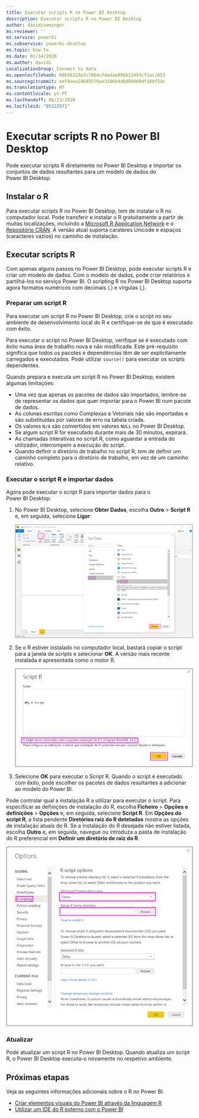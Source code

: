 ```yaml
---
title: Executar scripts R no Power BI Desktop
description: Executar scripts R no Power BI Desktop
author: davidiseminger
ms.reviewer: ''
ms.service: powerbi
ms.subservice: powerbi-desktop
ms.topic: how-to
ms.date: 01/14/2020
ms.author: davidi
LocalizationGroup: Connect to data
ms.openlocfilehash: 69b56323e3c7864cf4adae09bb32493cf1acc852
ms.sourcegitcommit: eef4eee24695570ae3186b4d8d99660df16bf54c
ms.translationtype: HT
ms.contentlocale: pt-PT
ms.lasthandoff: 06/23/2020
ms.locfileid: "85222971"
---
```

# <a name="run-r-scripts-in-power-bi-desktop"></a>Executar scripts R no Power BI Desktop

Pode executar scripts R diretamente no Power BI Desktop e importar os conjuntos de dados resultantes para um modelo de dados do Power BI Desktop.

## <a name="install-r"></a>Instalar o R

Para executar scripts R no Power BI Desktop, tem de instalar o R no computador local. Pode transferir e instalar o R gratuitamente a partir de muitas localizações, incluindo a [Microsoft R Application Network](https://mran.revolutionanalytics.com/download/) e o [Repositório CRAN](https://cran.r-project.org/bin/windows/base/). A versão atual suporta carateres Unicode e espaços (caracteres vazios) no caminho de instalação.

## <a name="run-r-scripts"></a>Executar scripts R

Com apenas alguns passos no Power BI Desktop, pode executar scripts R e criar um modelo de dados. Com o modelo de dados, pode criar relatórios e partilhá-los no serviço Power BI. O scripting R no Power BI Desktop suporta agora formatos numéricos com decimais (.) e vírgulas (,).

### <a name="prepare-an-r-script"></a>Preparar um script R

Para executar um script R no Power BI Desktop, crie o script no seu ambiente de desenvolvimento local do R e certifique-se de que é executado com êxito.

Para executar o script no Power BI Desktop, verifique se é executado com êxito numa área de trabalho nova e não modificada. Este pré-requisito significa que todos os pacotes e dependências têm de ser explicitamente carregados e executados. Pode utilizar `source()` para executar os scripts dependentes.

Quando prepara e executa um script R no Power BI Desktop, existem algumas limitações:

* Uma vez que apenas os pacotes de dados são importados, lembre-se de representar os dados que quer importar para o Power BI num pacote de dados.
* As colunas escritas como Complexas e Vetoriais não são importadas e são substituídas por valores de erro na tabela criada.
* Os valores `N/A` são convertidos em valores `NULL` no Power BI Desktop.
* Se algum script R for executado durante mais de 30 minutos, expirará.
* As chamadas interativas no script R, como aguardar a entrada do utilizador, interrompem a execução do script.
* Quando definir o diretório de trabalho no script R, *tem* de definir um caminho completo para o diretório de trabalho, em vez de um caminho relativo.

### <a name="run-your-r-script-and-import-data"></a>Executar o script R e importar dados

Agora pode executar o script R para importar dados para o Power BI Desktop:

1. No Power BI Desktop, selecione **Obter Dados**, escolha **Outro** > **Script R** e, em seguida, selecione **Ligar**:

    ![Ligar ao script R, Outra categoria, caixa de diálogo Obter Dados, Power BI Desktop](media/desktop-r-scripts/r-scripts-1.png)

2. Se o R estiver instalado no computador local, bastará copiar o script para a janela de scripts e selecionar **OK**. A versão mais recente instalada é apresentada como o motor R.

    ![Caixa de diálogo Script R, Power BI Desktop](media/desktop-r-scripts/r-scripts-2.png)

3. Selecione **OK** para executar o Script R. Quando o script é executado com êxito, pode escolher os pacotes de dados resultantes a adicionar ao modelo do Power BI.

Pode controlar qual a instalação R a utilizar para executar o script. Para especificar as definições de instalação do R, escolha **Ficheiro** > **Opções e definições** > **Opções** e, em seguida, selecione **Script R**. Em **Opções do script R**, a lista pendente **Diretórios raiz do R detetados** mostra as opções de instalação atuais do R. Se a instalação do R desejada não estiver listada, escolha **Outro** e, em seguida, navegue ou introduza a pasta de instalação do R preferencial em **Definir um diretório de raiz do R**.

![Opções do script R, caixa de diálogo Opções, Power BI Desktop](media/desktop-r-scripts/r-scripts-4.png)

### <a name="refresh"></a>Atualizar

Pode atualizar um script R no Power BI Desktop. Quando atualiza um script R, o Power BI Desktop executa-o novamente no respetivo ambiente.

## <a name="next-steps"></a>Próximas etapas

Veja as seguintes informações adicionais sobre o R no Power BI.

* [Criar elementos visuais do Power BI através da linguagem R](../create-reports/desktop-r-visuals.md)
* [Utilizar um IDE do R externo com o Power BI](desktop-r-ide.md)
